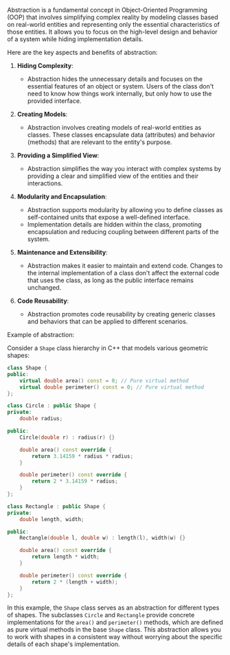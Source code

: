 Abstraction is a fundamental concept in Object-Oriented Programming (OOP) that involves simplifying complex reality by modeling classes based on real-world entities and representing only the essential characteristics of those entities. It allows you to focus on the high-level design and behavior of a system while hiding implementation details.

Here are the key aspects and benefits of abstraction:

1. **Hiding Complexity**:
   - Abstraction hides the unnecessary details and focuses on the essential features of an object or system. Users of the class don't need to know how things work internally, but only how to use the provided interface.

2. **Creating Models**:
   - Abstraction involves creating models of real-world entities as classes. These classes encapsulate data (attributes) and behavior (methods) that are relevant to the entity's purpose.

3. **Providing a Simplified View**:
   - Abstraction simplifies the way you interact with complex systems by providing a clear and simplified view of the entities and their interactions.

4. **Modularity and Encapsulation**:
   - Abstraction supports modularity by allowing you to define classes as self-contained units that expose a well-defined interface.
   - Implementation details are hidden within the class, promoting encapsulation and reducing coupling between different parts of the system.

5. **Maintenance and Extensibility**:
   - Abstraction makes it easier to maintain and extend code. Changes to the internal implementation of a class don't affect the external code that uses the class, as long as the public interface remains unchanged.

6. **Code Reusability**:
   - Abstraction promotes code reusability by creating generic classes and behaviors that can be applied to different scenarios.

Example of abstraction:

Consider a `Shape` class hierarchy in C++ that models various geometric shapes:

```cpp
class Shape {
public:
    virtual double area() const = 0; // Pure virtual method
    virtual double perimeter() const = 0; // Pure virtual method
};

class Circle : public Shape {
private:
    double radius;

public:
    Circle(double r) : radius(r) {}

    double area() const override {
        return 3.14159 * radius * radius;
    }

    double perimeter() const override {
        return 2 * 3.14159 * radius;
    }
};

class Rectangle : public Shape {
private:
    double length, width;

public:
    Rectangle(double l, double w) : length(l), width(w) {}

    double area() const override {
        return length * width;
    }

    double perimeter() const override {
        return 2 * (length + width);
    }
};
```

In this example, the `Shape` class serves as an abstraction for different types of shapes. The subclasses `Circle` and `Rectangle` provide concrete implementations for the `area()` and `perimeter()` methods, which are defined as pure virtual methods in the base `Shape` class. This abstraction allows you to work with shapes in a consistent way without worrying about the specific details of each shape's implementation.